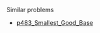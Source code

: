 Similar problems
- [p483_Smallest_Good_Base](https://github.com/genxium/Leetcode/tree/master/p483_Smallest_Good_Base) 
